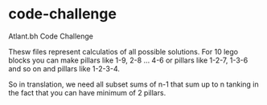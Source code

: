 # code-challenge
Atlant.bh Code Challenge

Thesw files represent calculatios of all possible solutions.
For 10 lego blocks you can make pillars like 1-9, 2-8 ... 4-6 or
pillars like 1-2-7, 1-3-6 and so on and pillars like 1-2-3-4.

So in translation, we need all subset sums of n-1 that sum up to n
tanking in the fact that you can have minimum of 2 pillars.
